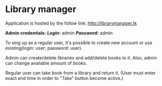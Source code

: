 # Library manager

Application is hosted by the follow link: <http://librarymanager.tk>

**Admin credentials:**
***Login:*** admin
***Password:*** admin

To sing up as a regular user, it's possible to create new account or use existing(login: user; password: user).

Admin can create/delete libraries and add/delete books to it. Also, admin can change available amount of books.

Regular user can take book from a library and return it. (User must enter exact end time in order to "Take" button become active.)
